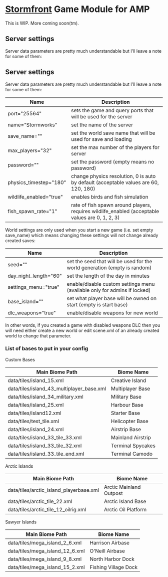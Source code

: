 # [Stormfront](https://store.steampowered.com/app/573090/Stormworks_Build_and_Rescue) Game Module for AMP

This is WIP.  More coming soon(tm).

## Server settings

Server data parameters are pretty much understandable but I'll leave a note for some of them:

## Server settings

Server data parameters are pretty much understandable but I'll leave a note for some of them:

| Name                    | Description                                                  |
| ----------------------- | ------------------------------------------------------------ |
| port="25564"            | sets the game and query ports that will be used for the server |
| name="Stormworks"       | set the name of the server                                   |
| save_name=""            | set the world save name that will be used for save and loading |
| max_players="32"        | set the max number of the players for server                 |
| password=""             | set the password (empty means no password)                   |
| physics_timestep="180"  | change physics resolution, 0 is auto by default (acceptable values are 60, 120, 180) |
| wildlife_enabled="true" | enables birds and fish simulation                            |
| fish_spawn_rate="1"     | rate of fish spawn around players, requires wildlife_enabled (acceptable values are 0, 1, 2, 3) |

World settings are only used when you start a new game (i.e. set empty save_name) which means changing these settings will not change already created saves:

| Name                  | Description                                                  |
| --------------------- | ------------------------------------------------------------ |
| seed=""               | set the seed that will be used for the world generation (empty is random) |
| day_night_length="60" | set the length of the day in minutes                         |
| settings_menu="true"  | enable/disable custom settings menu (available only for admins if locked) |
| base_island=""        | set what player base will be owned on start (empty is start base) |
| dlc_weapons="true"    | enable/disable weapons for new world                         |

In other words, if you created a game with disabled weapons DLC then you will need either create a new world or edit scene.xml of an already created world to change that parameter.

### List of bases to put in your config

Custom Bases

| Main Biome Path                           | Biome Name        |
| ----------------------------------------- | ----------------- |
| data/tiles/island_15.xml                  | Creative Island   |
| data/tiles/island_43_multiplayer_base.xml | Multiplayer Base  |
| data/tiles/island_34_military.xml         | Military Base     |
| data/tiles/island_25.xml                  | Harbour Base      |
| data/tiles/island12.xml                   | Starter Base      |
| data/tiles/test_tile.xml                  | Helicopter Base   |
| data/tiles/island_24.xml                  | Airstrip Base     |
| data/tiles/island_33_tile_33.xml          | Mainland Airstrip |
| data/tiles/island_33_tile_32.xml          | Terminal Spycakes |
| data/tiles/island_33_tile_end.xml         | Terminal Camodo   |

Arctic Islands

| Main Biome Path                         | Biome Name              |
| --------------------------------------- | ----------------------- |
| data/tiles/arctic_island_playerbase.xml | Arctic Mainland Outpost |
| data/tiles/arctic_tile_22.xml           | Arctic Island Base      |
| data/tiles/arctic_tile_12_oilrig.xml    | Arctic Oil Platform     |

Sawyer Islands

| Main Biome Path                 | Biome Name           |
| ------------------------------- | -------------------- |
| data/tiles/mega_island_2_6.xml  | Harrison Airbase     |
| data/tiles/mega_island_12_6.xml | O'Neill Airbase      |
| data/tiles/mega_island_9_8.xml  | North Harbor Dock    |
| data/tiles/mega_island_15_2.xml | Fishing Village Dock |

